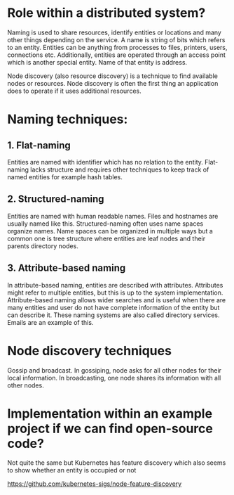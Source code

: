 # Role within a distributed system?

Naming is used to share resources, identify entities or locations and many other things depending on the service. A name is string of bits which refers to an entity. Entities can be anything from processes to files, printers, users, connections etc. Additionally, entities are operated through an access point which is another special entity. Name of that entity is address.

Node discovery (also resource discovery) is a technique to find available nodes or resources. Node discovery is often the first thing an application does to operate if it uses additional resources.


# Naming techniques:

## 1. Flat-naming

Entities are named with identifier which has no relation to the entity. Flat-naming lacks structure and requires other techniques to keep track of named entities for example hash tables.

## 2. Structured-naming
Entities are named with human readable names. Files and hostnames are usually named like this. Structured-naming often uses name spaces organize names. Name spaces can be organized in multiple ways but a common one is tree structure where entities are leaf nodes and their parents directory nodes.

## 3. Attribute-based naming
In attribute-based naming, entities are described with attributes. Attributes might refer to multiple entities, but this is up to the system implementation. Attribute-based naming allows wider searches and is useful when there are many entities and user do not have complete information of the entity but can describe it. These naming systems are also called directory services. Emails are an example of this. 

# Node discovery techniques

Gossip and broadcast. In gossiping, node asks for all other nodes for their local information. In broadcasting, one node shares its information with all other nodes.

# Implementation within an example project if we can find open-source code?

Not quite the same but Kubernetes has feature discovery which also seems to show whether an entity is occupied or not

https://github.com/kubernetes-sigs/node-feature-discovery
